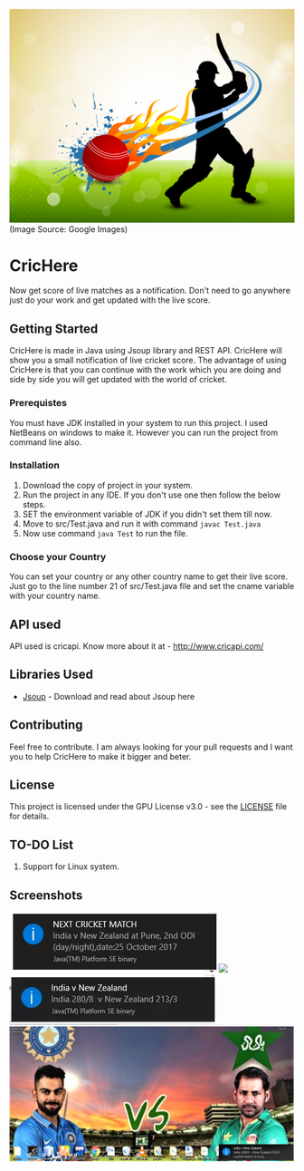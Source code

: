![](images/cricimage1.jpg?raw=true)
(Image Source: Google Images)

# CricHere
Now get score of live matches as a notification. Don't need to go anywhere just do your work and get updated with the live score.

## Getting Started
CricHere is made in Java using Jsoup library and REST API. CricHere will show you a small notification of live cricket score. The advantage of using CricHere is that you can continue with the work which you are doing and side by side you will get updated with the world of cricket. 

### Prerequistes
You must have JDK installed in your system to run this project. I used NetBeans on windows to make it. However you can run the project from command line also.

### Installation
1. Download the copy of project in your system.
2. Run the project in any IDE. If you don't use one then follow the below steps.
2. SET the environment variable of JDK if you didn't set them till now.
3. Move to src/Test.java and run it with command 
`javac Test.java`
4. Now use command
`java Test`
to run the file.

### Choose your Country
You can set your country or any other country name to get their live score. Just go to the line number 21 of src/Test.java file and set the cname variable with your country name. 

## API used
API used is cricapi. Know more about it at - http://www.cricapi.com/

## Libraries Used
* [Jsoup](https://jsoup.org/download) - Download and read about Jsoup here

## Contributing
Feel free to contribute. I am always looking for your pull requests and I want you to help CricHere to make it bigger and beter.

## License
This project is licensed under the GPU License v3.0 - see the [LICENSE](LICENSE) file for details.

## TO-DO List
1. Support for Linux system.

## Screenshots
![](images/toolbar-image.PNG?raw=true)
![](images/desktop1.PNG?raw=true)
![](images/toolbar2.png?raw=true)
![](images/desktop3.png?raw=true)

